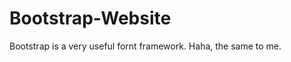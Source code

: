 Bootstrap-Website
=================
Bootstrap is a very useful fornt framework.
Haha, the same to me.
